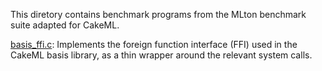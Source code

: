 This diretory contains benchmark programs from the MLton benchmark
suite adapted for CakeML.

[basis_ffi.c](basis_ffi.c):
Implements the foreign function interface (FFI) used in the CakeML basis
library, as a thin wrapper around the relevant system calls.
